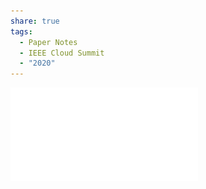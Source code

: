```yaml
---
share: true
tags:
  - Paper Notes
  - IEEE Cloud Summit
  - "2020"
---
```

![Identifying Operational Points for Deterministic Execution in Cloud Computing_pdf_1](../../attachments/Identifying%20Operational%20Points%20for%20Deterministic%20Execution%20in%20Cloud%20Computing_pdf_1.pdf)
